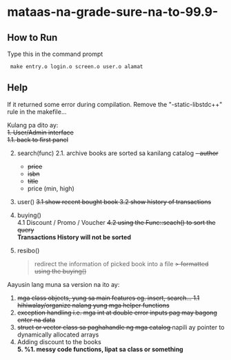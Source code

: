 # mataas-na-grade-sure-na-to-99.9-

<h2> How to Run </h2>
<p>Type this in the command prompt </p>
<code> make entry.o login.o screen.o user.o alamat </code>

<h2> Help </h2>
<p>If it returned some error during compilation. Remove the "-static-libstdc++" rule in the makefile...</p>

Kulang pa dito ay: <br />
 <s>1. User/Admin interface</s>  
 <s> 1.1. back to first panel</s>
  
 2. search(func)
   2.1. archive books are sorted sa kanilang catalog
    <s>- author
       - price
       - isbn
       - title </s>  
       - price (min, high)
       
 3. user()
  <s>    3.1 show recent bought book
    3.2 show history of transactions </s>  
    
 4. buying()<br/>
    4.1 Discount / Promo / Voucher 
    <s> 4.2 using the Func::seach() to sort the query </s>  
   <b> Transactions History will not be sorted</b>
    
 5. resibo()
    > redirect the information of picked book into a file
 <s>    > formatted using the buying()  </s>  
 
Aayusin lang muna sa version na ito ay:
 1. <s> mga class objects, yung sa main features eg. insert, search...
    1.1 hihiwalay/organize nalang yung mga helper functions </s>  
 2. <s> exception handling 
    i.e. mga int at double error inputs pag may bagong enter na data </s>  
 3. <s> struct or vector class sa paghahandle ng mga catalog </s> napili ay pointer to dynamically allocated arrays
 4. Adding discount to the books </br>
 <strong>5. %1. messy code functions, lipat sa class or something</strong>

